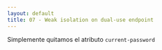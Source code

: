 ```yaml
---
layout: default
title: 07 - Weak isolation on dual-use endpoint
---
```

Simplemente quitamos el atributo `current-password`
